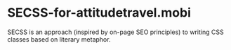 # SECSS-for-attitudetravel.mobi
SECSS is an approach (inspired by on-page SEO principles) to writing CSS classes based on literary metaphor.
